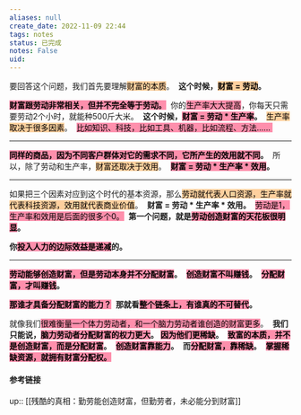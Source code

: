 ```yaml
---
aliases: null
create_date: 2022-11-09 22:44
tags: notes
status: 已完成 
notes: False
uid: 
---
```


要回答这个问题，我们首先要理解<mark style="background: #FFB86CA6;">财富的本质</mark>。 
**这个时候，<mark style="background: #FFB86CA6;">财富 = 劳动</mark>。**

**<mark style="background: #FF5582A6;">财富跟劳动非常相关，但并不完全等于劳动。</mark>** 
你的<mark style="background: #FF5582A6;">生产率大大提高</mark>，你每天只需要劳动2个小时，就能种500斤大米。 
**这个时候，<mark style="background: #FF5582A6;">财富 = 劳动 \* 生产率</mark>。** 
<mark style="background: #FFB86CA6;">生产率取决于很多因素</mark>。 
<mark style="background: #FF5582A6;">比如知识、科技，比如工具、机器，比如流程、方法…… </mark>

---

**<mark style="background: #FF5582A6;">同样的商品，因为不同客户群体对它的需求不同，它所产生的效用就不同</mark>。** 
所以，除了劳动和生产率，<mark style="background: #FFB86CA6;">财富还取决于效用</mark>。 
**<mark style="background: #FF5582A6;">财富 = 劳动 \* 生产率 \* 效用</mark>。** 

---

如果把三个因素对应到这个时代的基本资源，那么<mark style="background: #FFB86CA6;">劳动就代表人口资源，生产率就代表科技资源，效用就代表商业价值</mark>。 
**财富 = 劳动 \* 生产率 \* 效用。** 
<mark style="background: #FF5582A6;">劳动是1，生产率和效用是后面的很多个0。</mark> 
**第一个问题，就是<mark style="background: #FF5582A6;">劳动创造财富的天花板很明显</mark>。**

**你<mark style="background: #FF5582A6;">投入人力的边际效益是递减</mark>的。**

---

**<mark style="background: #FF5582A6;">劳动能够创造财富，但是劳动本身并不分配财富</mark>。** 
**<mark style="background: #FF5582A6;">创造财富不叫赚钱</mark>。** 
**<mark style="background: #FF5582A6;">分配财富，才叫赚钱</mark>。** 

**<mark style="background: #FF5582A6;">那谁才具备分配财富的能力？</mark>** 
**那就看<mark style="background: #FF5582A6;">整个链条上，有谁真的不可替代</mark>。** 

就像我们<mark style="background: #FF5582A6;">很难衡量一个体力劳动者，和一个脑力劳动者谁创造的财富更多</mark>。 
**我们只能说，<mark style="background: #FF5582A6;">脑力劳动者分配财富的权力更大</mark>。**
**<mark style="background: #FF5582A6;">因为他们更稀缺</mark>。** 
**<mark style="background: #FF5582A6;">致富的本质，并不是创造财富，而是分配财富</mark>。** 
**<mark style="background: #FF5582A6;">创造财富靠能力</mark>。** 
**而<mark style="background: #FF5582A6;">分配财富，靠稀缺</mark>。** 
**<mark style="background: #FF5582A6;">掌握稀缺资源，就拥有财富分配权。</mark>**

#### 参考链接

up:: [[残酷的真相：勤劳能创造财富，但勤劳者，未必能分到财富]]

